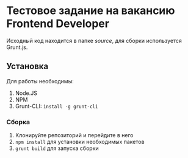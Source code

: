 # Тестовое задание на вакансию Frontend Developer

Исходный код находится в папке *source*, для сборки используется Grunt.js.

## Установка

Для работы необходимы:

1. Node.JS
2. NPM
3. Grunt-CLI: `install -g grunt-cli`

### Сборка

1. Клонируйте репозиторий и перейдите в него
2. `npm install` для установки необходимых пакетов
3. `grunt build` для запуска сборки


